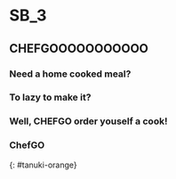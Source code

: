 # SB_3
## CHEFGOOOOOOOOOOO

### Need a home cooked meal?
### To lazy to make it?

### Well, CHEFGO order youself a cook!

### <i class="fab fa-gitlab fa-fw" style="color:rgb(252,109,38); font-size:.85em" aria-hidden="true"></i> ChefGO
{: #tanuki-orange}